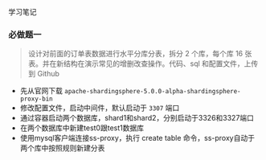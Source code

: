 学习笔记

### 必做题一

> 设计对前面的订单表数据进行水平分库分表，拆分 2 个库，每个库 16 张表。并在新结构在演示常见的增删改查操作。代码、sql 和配置文件，上传到 Github

- 先从官网下载 `apache-shardingsphere-5.0.0-alpha-shardingsphere-proxy-bin`
- 修改配置文件，启动中间件，默认启动于 `3307` 端口
- 通过容器启动两个数据库，shard1和shard2，分别启动于3326和3327端口
- 在两个数据库中新建test0跟test1数据库
- 使用mysql客户端连接ss-proxy，执行 create table 命令，ss-proxy自动于两个库中按照规则新建分表